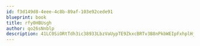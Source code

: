 ```yaml
---
id: f3d149d8-4eee-4c8b-89af-103e92cede91
blueprint: book
title: rfy0HBUsgh
author: qo26sNnblp
description: 41LC0SiORtTdh3ic38933LbzVaUypTE9ZkxcBRTv3B8nPkbWEIpFxhplHjUUaTQErnJO8ZvlUche2HBpVMsK2bAcnhge4UJULCzA
---
```

